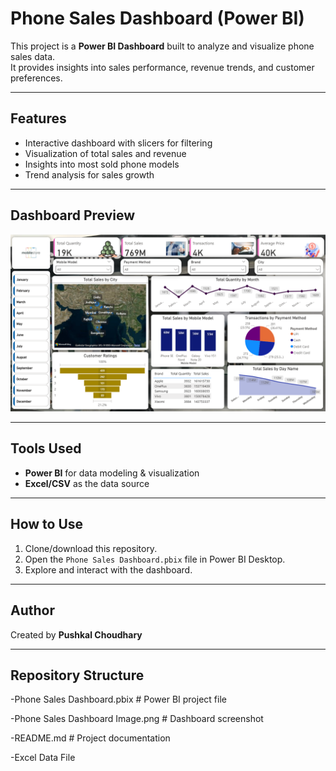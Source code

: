 # Phone Sales Dashboard (Power BI)

This project is a **Power BI Dashboard** built to analyze and visualize phone sales data.  
It provides insights into sales performance, revenue trends, and customer preferences.

---

## Features
- Interactive dashboard with slicers for filtering
- Visualization of total sales and revenue
- Insights into most sold phone models
- Trend analysis for sales growth

---

## Dashboard Preview
![Phone Sales Dashboard](Phone%20Sales%20Dashboard%20Image.png)

---

## Tools Used
- **Power BI** for data modeling & visualization  
- **Excel/CSV** as the data source 

---

##  How to Use
1. Clone/download this repository.  
2. Open the `Phone Sales Dashboard.pbix` file in Power BI Desktop.  
3. Explore and interact with the dashboard.  

---

## Author
Created by **Pushkal Choudhary**  

---

## Repository Structure
-Phone Sales Dashboard.pbix # Power BI project file

-Phone Sales Dashboard Image.png # Dashboard screenshot

-README.md # Project documentation

-Excel Data File
